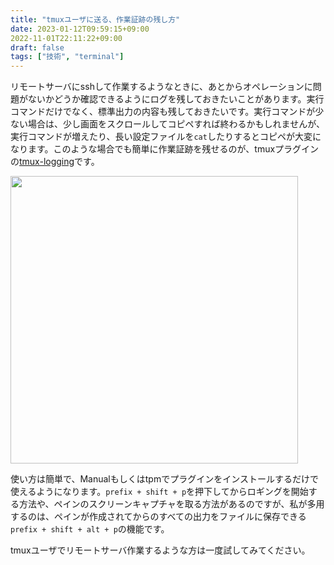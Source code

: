 ```yaml
---
title: "tmuxユーザに送る、作業証跡の残し方"
date: 2023-01-12T09:59:15+09:00
2022-11-01T22:11:22+09:00
draft: false
tags: ["技術", "terminal"]
---
```

リモートサーバにsshして作業するようなときに、あとからオペレーションに問題がないかどうか確認できるようにログを残しておきたいことがあります。実行コマンドだけでなく、標準出力の内容も残しておきたいです。実行コマンドが少ない場合は、少し画面をスクロールしてコピペすれば終わるかもしれませんが、実行コマンドが増えたり、長い設定ファイルを`cat`したりするとコピペが大変になります。このような場合でも簡単に作業証跡を残せるのが、tmuxプラグインの[tmux-logging](https://github.com/tmux-plugins/tmux-logging)です。

<a href="https://github.com/tmux-plugins/tmux-logging"><img src="https://github-link-card.s3.ap-northeast-1.amazonaws.com/tmux-plugins/tmux-logging.png" width="460px"></a>

使い方は簡単で、Manualもしくはtpmでプラグインをインストールするだけで使えるようになります。`prefix + shift + p`を押下してからロギングを開始する方法や、ペインのスクリーンキャプチャを取る方法があるのですが、私が多用するのは、ペインが作成されてからのすべての出力をファイルに保存できる`prefix + shift + alt + p`の機能です。

tmuxユーザでリモートサーバ作業するような方は一度試してみてください。